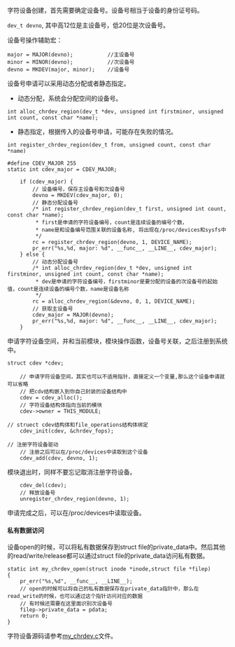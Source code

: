 字符设备创建，首先需要确定设备号。设备号相当于设备的身份证号码。

`dev_t devno`, 其中高12位是主设备号，低20位是次设备号。

设备号操作辅助宏：

```
major = MAJOR(devno);			//主设备号
minor = MINOR(devno);			//次设备号
devno = MKDEV(major, minor);	//设备号
```

设备号申请可以采用动态分配或者静态指定。

* 动态分配，系统会分配空间的设备号。

```
int alloc_chrdev_region(dev_t *dev, unsigned int firstminor, unsigned int count, const char *name);
```	
	
* 静态指定，根据传入的设备号申请，可能存在失败的情况。

```
int register_chrdev_region(dev_t from, unsigned count, const char *name)
```

```
#define CDEV_MAJOR 255
static int cdev_major = CDEV_MAJOR;

	if (cdev_major) {
		// 设备编号，保存主设备号和次设备号
		devno = MKDEV(cdev_major, 0);
		// 静态分配设备号
		/* int register_chrdev_region(dev_t first, unsigned int count, const char *name); 
		 * first是申请的字符设备编号，count是连续设备的编号个数，
		 * name是和设备编号范围关联的设备名称, 将出现在/proc/devices和sysfs中
		 */
		rc = register_chrdev_region(devno, 1, DEVICE_NAME);
		pr_err("%s,%d, major: %d", __func__, __LINE__, cdev_major);
	} else {
		// 动态分配设备号
		/* int alloc_chrdev_region(dev_t *dev, unsigned int firstminor, unsigned int count, const char *name);
		 * dev是申请的字符设备编号，firstminor是要分配的设备的次设备号的起始值，count是连续设备的编号个数，name是设备名称
		 */
		rc = alloc_chrdev_region(&devno, 0, 1, DEVICE_NAME);
		// 获取主设备号
		cdev_major = MAJOR(devno);
		pr_err("%s,%d, major: %d", __func__, __LINE__, cdev_major);
	}
```

申请字符设备空间，并和当前模块，模块操作函数，设备号关联，之后注册到系统中。

```
struct cdev *cdev;

	// 申请字符设备空间，其实也可以不适用指针，直接定义一个变量,那么这个设备申请就可以省略
	// 把cdv结构嵌入到你自己封装的设备结构中
	cdev = cdev_alloc();
	// 字符设备结构体指向当前的模块
	cdev->owner = THIS_MODULE;

// struect cdev结构体和file_operations结构体绑定
	cdev_init(cdev, &chrdev_fops);

// 注册字符设备驱动
	// 注册之后可以在/proc/devices中读取到这个设备
	cdev_add(cdev, devno, 1);
```

模块退出时，同样不要忘记取消注册字符设备。

```
	cdev_del(cdev);
	// 释放设备号
	unregister_chrdev_region(devno, 1);
```

申请完成之后，可以在/proc/devices中读取设备。

#### 私有数据访问

设备open的时候，可以将私有数据保存到struct file的private_data中。然后其他的read/write/release都可以通过struct file的private_data访问私有数据。
```
static int my_chrdev_open(struct inode *inode,struct file *filep)
{
	pr_err("%s,%d", __func__, __LINE__);
	// open的时候可以将自己的私有数据保存在private_data指针中，那么在read_write的时候，也可以通过这个指针访问对应的数据
	// 有时候还需要在这里面识别次设备号
	filep->private_data = pdata;
	return 0;
}
```

字符设备源码请参考[my_chrdev.c](../my_driver/my_chrdev.c)文件。